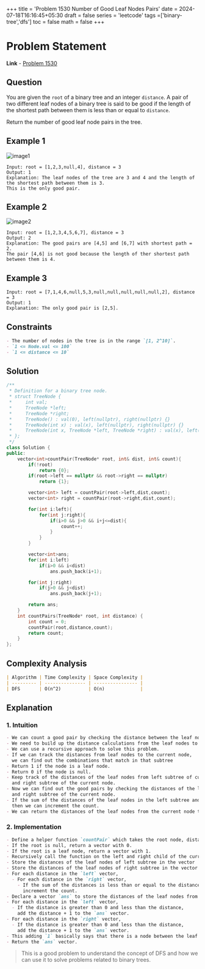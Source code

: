 +++
title = 'Problem 1530 Number of Good Leaf Nodes Pairs'
date = 2024-07-18T16:16:45+05:30
draft = false
series = 'leetcode'
tags =['binary-tree','dfs']
toc = false
math = false
+++

# Problem Statement

**Link** - [Problem 1530](https://leetcode.com/problems/number-of-good-leaf-nodes-pairs/description/)

## Question

You are given the `root` of a binary tree and an integer `distance`. A pair of two different leaf nodes of a binary tree is said to be good if the length of the shortest path between them is less than or equal to `distance`.

Return the number of good leaf node pairs in the tree.

## Example 1

![image1](https://assets.leetcode.com/uploads/2020/07/09/e1.jpg)

```
Input: root = [1,2,3,null,4], distance = 3
Output: 1
Explanation: The leaf nodes of the tree are 3 and 4 and the length of the shortest path between them is 3.
This is the only good pair.
```

## Example 2

![image2](https://assets.leetcode.com/uploads/2020/07/09/e2.jpg)

```
Input: root = [1,2,3,4,5,6,7], distance = 3
Output: 2
Explanation: The good pairs are [4,5] and [6,7] with shortest path = 2.
The pair [4,6] is not good because the length of ther shortest path between them is 4.
```

## Example 3

```
Input: root = [7,1,4,6,null,5,3,null,null,null,null,null,2], distance = 3
Output: 1
Explanation: The only good pair is [2,5].
```

## Constraints

```markdown
- The number of nodes in the tree is in the range `[1, 2^10]`.
- `1 <= Node.val <= 100`
- `1 <= distance <= 10`
```

## Solution

```cpp
/**
 * Definition for a binary tree node.
 * struct TreeNode {
 *     int val;
 *     TreeNode *left;
 *     TreeNode *right;
 *     TreeNode() : val(0), left(nullptr), right(nullptr) {}
 *     TreeNode(int x) : val(x), left(nullptr), right(nullptr) {}
 *     TreeNode(int x, TreeNode *left, TreeNode *right) : val(x), left(left), right(right) {}
 * };
 */
class Solution {
public:
    vector<int>countPair(TreeNode* root, int& dist, int& count){
        if(!root)
            return {0};
        if(root->left == nullptr && root->right == nullptr)
            return {1};

        vector<int> left = countPair(root->left,dist,count);
        vector<int> right = countPair(root->right,dist,count);

        for(int i:left){
            for(int j:right){
                if(i>0 && j>0 && i+j<=dist){
                    count++;
                }
            }
        }

        vector<int>ans;
        for(int i:left)
            if(i>0 && i<dist)
                ans.push_back(i+1);

        for(int j:right)
            if(j>0 && j<dist)
                ans.push_back(j+1);

        return ans;
    }
    int countPairs(TreeNode* root, int distance) {
        int count = 0;
        countPair(root,distance,count);
        return count;
    }
};
```

## Complexity Analysis

```markdown
| Algorithm | Time Complexity | Space Complexity |
| --------- | --------------- | ---------------- |
| DFS       | O(n^2)          | O(n)             |
```

## Explanation

### 1. Intuition

```markdown
- We can count a good pair by checking the distance between the leaf nodes.
- We need to build up the distance calculations from the leaf nodes to the root.
- We can use a recursive approach to solve this problem.
- If we can track the distances from leaf nodes to the current node,
  we can find out the combinations that match in that subtree
- Return 1 if the node is a leaf node.
- Return 0 if the node is null.
- Keep track of the distances of the leaf nodes from left subtree of current node,
  and right subtree of the current node.
- Now we can find out the good pairs by checking the distances of the leaf nodes in the left subtree
  and right subtree of the current node.
- If the sum of the distances of the leaf nodes in the left subtree and right subtree is less than or equal to the distance,
  then we can increment the count.
- We can return the distances of the leaf nodes from the current node to the parent node.
```

### 2. Implementation

```markdown
- Define a helper function `countPair` which takes the root node, distance and count as arguments.
- If the root is null, return a vector with 0.
- If the root is a leaf node, return a vector with 1.
- Recursively call the function on the left and right child of the current node.
- Store the distances of the leaf nodes of left subtree in the vector `left`.
- Store the distances of the leaf nodes of right subtree in the vector `right`.
- For each distance in the `left` vector,
  - For each distance in the `right` vector,
    - If the sum of the distances is less than or equal to the distance,
      increment the count.
- Declare a vector `ans` to store the distances of the leaf nodes from the current node to the parent node.
- For each distance in the `left` vector,
  - If the distance is greater than 0 and less than the distance,
    add the distance + 1 to the `ans` vector.
- For each distance in the `right` vector,
  - If the distance is greater than 0 and less than the distance,
    add the distance + 1 to the `ans` vector.
- This adding `1` basically says that there is a node between the leaf node and the parent node.
- Return the `ans` vector.
```

> This is a good problem to understand the concept of DFS and how we can use it to solve problems related to binary trees.
